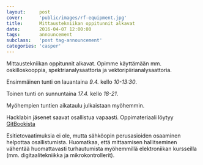 ```yaml
---
layout:     post
cover:      'public/images/rf-equipment.jpg'
title:      Mittaustekniikan oppitunnit alkavat
date:       2016-04-07 12:00:00
tags:       announcement
subclass:   'post tag-announcement'
categories: 'casper'
---
```


Mittaustekniikan oppitunnit alkavat. Opimme käyttämään mm. oskilloskooppia, spektrianalysaattoria ja vektoripiirianalysaattoria.

Ensimmäinen tunti on lauantaina *9.4.* kello *10-13:30*.

Toinen tunti on sunnuntaina *17.4.* kello *18-21*.

Myöhempien tuntien aikataulu julkaistaan myöhemmin.

Hacklabin jäsenet saavat osallistua vapaasti.
Oppimateriaali löytyy [GitBookista](https://www.gitbook.com/book/hacklabmikkeli/mittaustekniikka/details)

Esitietovaatimuksia ei ole, mutta sähköopin perusasioiden osaaminen helpottaa osallistumista. Huomatkaa, että mittaamisen hallitseminen vähentää huomattavasti turhautumista myöhemmillä elektroniikan kursseilla (mm. digitaalitekniikka ja mikrokontrollerit).

